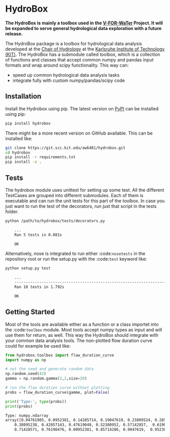 # HydroBox

**The HydroBox is mainly a toolbox used in the [V-FOR-WaTer](https://vforwater.de) Project. It will be expanded to
serve general hydrological data exploration with a future release.**


The HydroBox package is a toolbox for hydrological data analysis developed at the
[Chair of Hydrology](https://hyd.iwg.kit.edu/english/index.php) at the
[Karlsruhe Institute of Technology (KIT)](https://kit.edu/english/index.php).
The HydroBox has a submodule called toolbox, which is a collection of functions and classes that accept common
numpy and pandas input formats and wrap around scipy functionality. This way can:

- speed up common hydrological data analysis tasks
- integrate fully with custom numpy/pandas/scipy code


## Installation

Install the Hydrobox using pip. The latest version on [PyPI](https://pypi.python.org/pypi/hydrobox) can
be installed using pip:

```bash
pip install hydrobox
```

There might be a more recent version on GitHub available. This can be installed like:

```bash
git clone https://git.scc.kit.edu/aw6481/hydrobox.git
cd hydrobox
pip install -r requirements.txt
pip install -e .
```
    

## Tests

The hydrobox module uses unittest for setting up some test. All the different TestCases are grouped into
different submodules. Each of them is executable and can run the unit tests for this part of the toolbox.
In case you just want to run the test of the decorators, run just that script in the tests folder.

```bash
python /path/to/hydrobox/tests/decorators.py 

    ...
    Ran 5 tests in 0.081s

    OK
```


Alternatively, nose is integrated to run either :code:`nosetests` in the repository root
or run the setup.py with the :code:`test` keyword like:

```bash
python setup.py test

    ...
    ----------------------------------------------------------------------
    Ran 10 tests in 1.792s

    OK

```


## Getting Started


Most of the tools are available either as a function or a class importet into the :code:`toolbox` module.
Most tools accept numpy types as input and will use them for return, as well. This way the HydroBox should
integrate with your common data analysis tools. The non-plotted flow duration curve could for example be used
like:

```python
from hydrobox.toolbox import flow_duration_curve
import numpy as np

# set the seed and generate random data
np.random.seed(42)
gamma = np.random.gamma(2,2,size=20)

# run the flow duration curve without plotting
probs = flow_duration_curve(gamme, plot=False)

print('Type:', type(probs))
print(probs)
```

```bash
Type: numpy.ndarray
array([0.04761905, 0.0952381, 0.14285714, 0.19047619, 0.23809524, 0.28571429,  0.33333333,
    0.38095238, 0.42857143, 0.47619048, 0.52380952, 0.57142857,  0.61904762,  0.66666667,
    0.71428571, 0.76190476, 0.80952381, 0.85714286, 0.9047619,  0.95238095])
```

